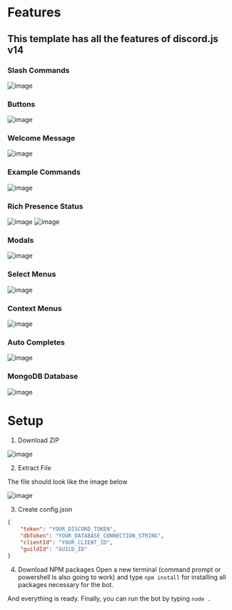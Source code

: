 # Features
## This template has all the features of discord.js v14

### Slash Commands
![image](https://user-images.githubusercontent.com/108292163/229241197-51798d46-36a7-488e-af26-4d549028614f.png)

### Buttons
![image](https://user-images.githubusercontent.com/108292163/229241248-19d65c6b-ca18-4811-8b00-2c6ee2b3006d.png)

### Welcome Message
![image](https://user-images.githubusercontent.com/108292163/229287045-6bb3b712-e1f5-465a-a5e0-e292fc8c0857.png)

### Example Commands
![image](https://user-images.githubusercontent.com/108292163/229243849-4b446488-5cba-4dee-958e-6f66e37f3145.png)

### Rich Presence Status
![image](https://user-images.githubusercontent.com/108292163/229340597-58e023fc-6417-4d26-96a0-7a4fee9976ec.png) ![image](https://user-images.githubusercontent.com/108292163/229340654-132d70cd-ff8b-4bd7-8fd3-83258eeb44d9.png)


### Modals
![image](https://user-images.githubusercontent.com/108292163/229241300-44549ae3-9e84-41b3-b9de-e9cca48a7400.png)

### Select Menus
![image](https://user-images.githubusercontent.com/108292163/229241502-c476ccf5-a978-4cd8-b47b-6eba234926ae.png)

### Context Menus
![image](https://user-images.githubusercontent.com/108292163/229241568-b8702cd3-03e3-4c7a-ba3f-dca1f8a5c986.png)

### Auto Completes
![image](https://user-images.githubusercontent.com/108292163/229241601-55881afe-8b73-4107-849c-e55c003962da.png)

### MongoDB Database
![image](https://user-images.githubusercontent.com/108292163/229241680-5b6736fe-3b73-4420-b581-e3aa427de433.png)

# Setup
1. Download ZIP

![image](https://user-images.githubusercontent.com/108292163/229242273-905031f9-791b-4758-baf3-f8c4d36ea0d6.png)

2. Extract File

The file should look like the image below

![image](https://user-images.githubusercontent.com/108292163/229242359-facc9544-43e6-4189-8152-b011f657b748.png)

3. Create config.json

```json
{
    "token": "YOUR_DISCORD_TOKEN",
    "dbToken": "YOUR_DATABASE_CONNECTION_STRING",
    "clientId": "YOUR_CLIENT_ID",
    "guildId": "GUILD_ID"
}
````
4. Download NPM packages
Open a new terminal (command prompt or powershell is also going to work) and type `npm install` for installing all packages necessary for the bot.

And everything is ready. Finally, you can run the bot by typing `node .`
